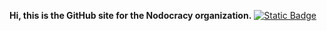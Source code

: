 **Hi, this is the GitHub site for the Nodocracy organization.**
[![Static Badge](https://img.shields.io/badge/nodocracy-gray?style=flat-square&logo=data%3Aimage%2Fjpeg%3Bbase64%2CiVBORw0KGgoAAAANSUhEUgAAAKQAAACkCAYAAAAZtYVBAAAACXBIWXMAAA7EAAAOxAGVKw4bAAANxElEQVR4nO3dTUyThx%2FA8S9VKix0UYzMhO0g2EK1LMouKtoooMTb9k8YySJwQkB3g90wY5mewM3LeMl2wZdl6sF5IgquBlCXZUEdVaAVLsPEYNRDebMMnv%2FBtCJS6MvztE%2Fb3yfxIk%2Bf5yd87cPz9OnTlNu3bysIoROGWA8gxFISpNAVCVLoigQpdEWCFLoiQQpdkSCFrkiQQlckSKErEqTQFQlS6IoEKXRlfSw3bjab6e%2FvZ3h4mJGREdxuNy9evMDj8eDxeJifn4%2FleAkvNTUVk8mEyWRi8%2BbNmM1m8vPzsVqt2O12XC5X1GdKiebVPna7nbt373L58mV6e3sZHh6O1qZFGKxWK6WlpVRUVLBv3z76%2Bvo032ZUgrRarXR0dNDV1cX4%2BLj%2F7zMzM7Hb7RQUFJCXl4fFYiErK4uMjAxMJhNGo1Hr0ZKa1%2BvF4%2FEwNTXF5OQkLpeL0dFRhoaG6Ovr4%2BXLl%2F5lc3Nzqaqqoq6uTtMnEk2DNJvNtLS00NnZyezsLAA7d%2B6ksrKSo0ePYrPZMBjk11g9WlxcxOl00t3dzYULF3j06BEA6enp1NXV0djYiNvtVn27mgS5Z88eWlpaOHPmDHNzcxiNRqqrq6mvr2fXrl2kpKSovUmhIUVRePDgAe3t7XR1deH1eklLS6OpqYnGxkb%2B%2FPNP1balepCKolBbW4vL5cJoNHLy5EkaGhrIzs5WczMiRp4%2BfUprayttbW14vV4sFgudnZ2qPcmotr%2Fcv38%2Ff%2FzxB8XFxbhcLo4cOYLT6eSHH36QGBNIdnY2P%2F74I0NDQxw5cgSXy0VxcTEOh4P9%2B%2FdHvH5VniFtNhvl5eU4HA5MJhPt7e189dVXsmtOcIqicOnSJerr65mamuLQoUNcvXoVp9MZ9jojDnLbtm2UlZUxMjLCZ599xm%2B%2F%2Fcb27dsjWaWIM0%2BePKGiooLBwUGsVis3btx452xKKCLaZW%2FdupWioiJGRkb43%2F%2F%2Bx8DAgMSYhLZv386dO3f44osvGB4eZt%2B%2BfWzdujWsdYUdZE5ODqWlpUxMTHD8%2BHGuXLlCWlpauKsTcS4tLY2rV69SU1PDxMQEhw8fJicnJ%2BT1hBWkzWbjyJEjTExMUFNTQ0dHB%2BvWrQtnVSKBrFu3js7OTmpqavj3338pKyvDZrOFtI6Qg9y%2Ffz%2Fl5eX%2B3XR7e7scvAi%2FlJQU2tra%2FLvv8vLykI6%2BQw7y%2B%2B%2B%2Fx%2BFwUFhYyKVLl%2BSZUbxn%2Ffr1%2FPrrrxQWFuJwODh9%2BnTQjw3pKFtRFIqLizEYDCwsLIQ1rN4cPHgQh8MR6zESktvtprCwkOnp6aC%2Fx0FffrZnzx4%2B%2FfRTFEVh%2Ffr1CRPk33%2F%2FzeTkJFlZWbEeJWIZGRlMT0%2FHegzgzX%2F0mZkZPvroI8bGxqitreXhw4drvswYdJCtra3%2BV2Bu3rwJQHNzc0RDx9r169e5f%2F8%2BJSUl3Lp1K%2B6j1EuMPn%2F99RcAhw8fpqenh7Nnz1JUVLTqY4LaZZvNZnJzc%2F1XgFgsFiD%2Bg6yvr6ekpASn04nNZov7KH0Hl3r5ufjmGB0dpaCgAIPBwNjY2KpXCQV1UNPS0sLc3BwnT57EbDarMqwetLe3c%2BvWLWw2G06nk5KSEiYnJ2M9VsKxWCycOHGCubk5WltbV112zSCtViudnZ0YjUYaGhpUG1IvJMroaGxsJDU1lY6ODnbs2BFwuTWD7OjoYHZ2lurq6oS9akei1F52djbV1dXMzs7S3t4ecLlVg7Tb7XR1dQFvft9KZBKl9nwNnT9%2FHrvdvuIyqwZ59%2B5dxsfHsdls7Nq1S%2F0JdUai1Nbu3bvZuXMnY2Nj3Lt3b8VlVg3y8uXLABw7dixpXh6UKLWTkpLCsWPHgLdtLbdqkL29vQAcPXpU5dH0TaLUjq8lX1vLBQzSbDYzPDxMZmZmyFdsJAKJUhsFBQVs2rSJx48f%2B89nLxUwyP7%2BfuDNgU2yvlVVolSfwWDwH9D4Gnvn64Ee6HszeEFBgUajxQeJUn2%2Bpla64UDAIEdGRgDIy8vTaKz4IVGqy9eUr7GlAgbpe71xpf18MpIo1eMLcqWbWQUM8sWLFwBxfbGB2iRKdWzZsgXgnXsH%2BQQM0uPxAG%2BusRNvSZSR8zXla2ypNYM0mUwajRW%2FJMrI%2BJoKKUjfzULllngrkyjDt2HDBuDN7QCXS84TjCqRKNUnQUZIolSXBKkCiVI9EqRKJEp1SJAqkigjJ0GqTKKMjASpAYkyfBKkRiTK8EiQGpIoQydBakyiDI0EGQUSZfAkyCiRKIMjQUaRRLk2CTLKJMrVSZAxIFEGJkHGiES5MgkyhiTK90mQMSZRvkuC1AGJ8i0JUickyjckSB2RKBM8yO7ubq5fvx5Xd%2F9N9igTOsihoSH%2F59BIlPEhoYOcmZkB8P9QJUr9S%2BggfZb%2BUCVKfUuKIJf%2FUCVK%2FUqKILOysiTKOJEUQYJEGS%2BSJkiQKONBUgUJEqXeJV2QIFHqWVIGCYkZZSJI2iAh8aJMBEkdJCRWlIkg6YOExIkyIyODDz%2F8MNbjRGR9rAfQC1%2BUJSUl%2Fihv3bq16oeN60l7ezuNjY2xHiNi8gy5RLw%2FUyYCCXIZiTK2JMgVSJSxI0EGIFHGhgS5Coky%2BiTINUiU0SVBBkGijB4JMkgSZXRIkCGQKLUnQYZIotSWBBkGiVI7EmSYJEptSJARkCjVJ0FGSKJUlwSpAolSPRKkSiRKdUiQKpIoIydBqkyijIwEqQGJMnwSpEYkyvBIkBqSKEMnQWpMogyNBBkFEmXwJMgokSiDI0FGkUS5NgkyyiTK1QUMMjU1FQCv1xu1YZJFskf5%2BvVrAIxG43tfCxikyWQCwOPxaDRWckvmKH1N%2BRpbas0gp6amNBpLJGuUvqZCCnLz5s0ACXOrYL1KxiifP38OQGZm5ntfCxik2WwGwOVyaTSW8Em2KEdHRwGwWCzvfS1gkPn5%2Be88WGgrmaL0NeVrbKmAQVqtVuDNJ6qK6EiWKH1N%2BRpbKmCQBw4cAKCvr4%2FFxUWNRhPLJXqUi4uL9PX1AW8bWypgkG63G6vVysuXLxPmDv%2FxIpGjHBoa4tWrV%2BzYsWPF45NVX6kpLS0FoLu7W5vpRECJGqWvJV9by60aZEVFBQAXLlxAURSVRxNrSbQoFUXhwoULwNu2lls1yH379pGTk8OjR4948OCB%2BhOKNSVSlPfv3%2Bfx48fk5uayd%2B%2FeFZdZNci%2Bvj6qq6sB4ubjMRJRokTpa6iqqsp%2FYLPcmlf71NXVkZ6eTldXF0%2BfPlV3QhG0eI%2Fy6dOndHV1kZ6evurcawY5PDxMbW0tXq%2BXs2fPqjqkCE08R9na2sr8%2FDx1dXU8fvw44HJBXQ%2F5zTffkJaWxk8%2F%2FYTb7VZtSBG6eIzS5XLR1tZGWlramp82FlSQbrebpqYmvF4vX3%2F9tSpDivDFW5QnT57E6%2FVy6tSpNZ%2FQgr5ivLGxEYvFws2bNyMeUEQunqLs7e0lLy%2BPhoaGNZdNuX37dtAnGBVFobi42H9Osrm5Oewho8E3XyKfQ52cnPR%2FYKhepaSk4HA4gls2lCABHA4H3333XViDxUoiBwlvoty2bRszMzOxHuUd69atY2FhgebmZg4ePBjUY0J%2Bk9epU6fYuHFjqA%2BLiY0bNwb9jYhnWVlZTE9PoyiKLv7Mz8%2Fz%2Beefs7CwQHFxMU1NTUH%2FW0IOcmBggCdPnvgvHaqpqWFxcTHm34SV%2Frx69SroXYVQh6Io1NfX8%2Fvvv2O1Wrly5QoDAwNBPz6st8E6nU5u3LjBxx9%2FzM8%2F%2F0xtbS0LCwvhrEokkP%2F%2B%2B4%2Fjx4%2Fzyy%2B%2F8Mknn3Djxo2Qf7cN%2B33Z4%2BPj9Pb2%2BqMsLy9nbm4u3NWJODc3N8eXX37pj7Gnp4fx8fGQ1xPRjQKePXvG3bt3yc%2FP59q1axQVFfHkyZNIVinikNvtpqioiGvXrmG1Wrlz5w7Pnj0La10R37lifHycgYEBDh06xODgILt37%2BbixYsJf2Qr3vy%2BePHiRQoLCxkcHOTQoUP09%2FeH9czoo8qtVJxOJz09PXz77bdMT09TWVlJWVmZvGMxgblcLsrKyqisrGR6eprm5mZ6enoiPh8a8nnItSiKQm1tLS6XC6PRyIkTJ2hsbCQ7O1vNzYgYmZiY4OzZs7S1teH1esnLy6Ozs1O19at%2Bs6mUlBT%2B%2BecfTp8%2BjcFg4Ny5c2zbto2amhoGBwdlVx6HFEVhcHCQmpoacnJyOHfuHAaDgTNnzvDw4UNVt6X6M%2BRSZrOZ1tZWOjo6mJ2dBWDnzp0cO3aMo0ePUlBQgMEgN2DTo8XFRYaGhuju7ubixYs8evQIgA8%2B%2BIC6ujoaGho0ufJL0yB9rFYrHR0dnD9%2FnrGxMf%2Ffb9q0CbvdTkFBAXl5eeTl5bFlyxYyMjIwmUxs2LBB69GS2uvXr%2FF4PExNTfH8%2BXNGR0cZHR1laGiIvr4%2BXr165V82NzeXqqoq6uvrV72eMVJRCdLHbrdz7949Ll%2B%2BTG9vr6b%2FMBG5HTt2UFpaSkVFBXv37g34tgM1RTXI5SwWC%2F39%2FQwPDzMyMoLL5eLly5d4PB48Ho%2Fcm1JjRqMRk8mEyWQiMzMTi8VCfn4%2BVquVAwcOxOQsSUyDFGI5OaIQuiJBCl2RIIWuSJBCVyRIoSsSpNAVCVLoigQpdEWCFLoiQQpdkSCFrkiQQlckSKErEqTQFQlS6IoEKXRFghS6IkEKXZEgha5IkEJXJEihK%2F8HpZDbm7%2BIn6QAAAAASUVORK5CYII%3D)](https://nodocracy.com/)
